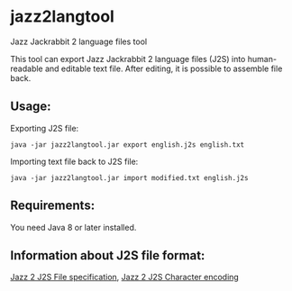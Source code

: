 # jazz2langtool
Jazz Jackrabbit 2 language files tool

This tool can export Jazz Jackrabbit 2 language files (J2S) into human-readable and editable text file.
After editing, it is possible to assemble file back.

## Usage:
Exporting J2S file:
```
java -jar jazz2langtool.jar export english.j2s english.txt
```
Importing text file back to J2S file:
```
java -jar jazz2langtool.jar import modified.txt english.j2s
```

## Requirements:
You need Java 8 or later installed.

## Information about J2S file format:
[Jazz 2 J2S File specification](J2S_specification.txt), [Jazz 2 J2S Character encoding](J2S_character_encoding.txt)
